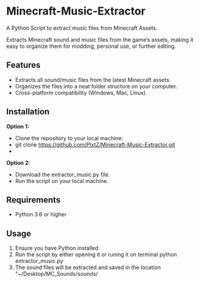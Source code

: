 # **Minecraft-Music-Extractor** #
A Python Script to extract music files from Minecraft Assets.

Extracts Minecraft sound and music files from the game’s assets, making it easy to organize them for modding, personal use, or further editing.

## **Features** ##
- Extracts all sound/music files from the latest Minecraft assets.
- Organizes the files into a neat folder structure on your computer.
- Cross-platform compatibility (Windows, Mac, Linux).

## **Installation** ##

**Option 1:** 
- Clone the repository to your local machine:
- git clone https://github.com/PlxtZ/Minecraft-Music-Extractor.git
- 
**Option 2:** 
- Download the extractor_music.py file.
- Run the script on your local machine.

## **Requirements** ##
- Python 3.6 or higher

## **Usage** ##

1. Ensure you have Python installed
2. Run the script by either opening it or runing it on terminal
     python extractor_music.py
3. The sound files will be extracted and saved in the location
     "~/Desktop/MC_Sounds/sounds/

